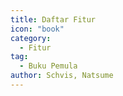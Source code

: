 ```yaml
---
title: Daftar Fitur
icon: "book"
category:
  - Fitur
tag:
  - Buku Pemula
author: Schvis, Natsume
---
```


<AutoCatalog />